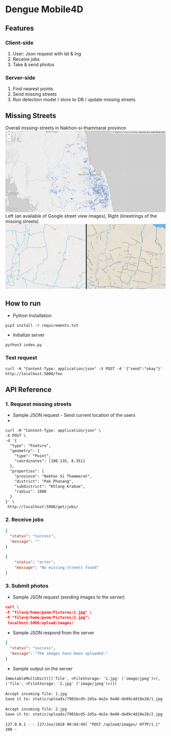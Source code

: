 # Dengue Mobile4D

## Features
### Client-side
1. User: Json request with lat & lng
2. Receive jobs
3. Take & send photos
### Server-side
1. Find nearest points
2. Send missing streets
3. Run detection model / store to DB / update missing streets

## Missing Streets
Overall missing-streets in Nakhon-si-thammarat province
![Missing-streets](doc/missing-streets.png  "Missing Streets")
Left (an available of Google street view images), Right (linestrings of the missing streets)
![Missing-streets](doc/gsv-missing-streets.png  "Missing Streets")

## How to run

* Python Installation
```
pip3 install -r requirements.txt
```

* Initialize server
```
python3 index.py
```
### Test request
```
curl -H "Content-Type: application/json" -X POST -d '{"send":"okay"}' http://localhost:5000/foo 
```

## API Reference

### 1. Request missing streets
* Sample JSON request - Send current location of the users
* 
```
curl -H "Content-Type: application/json" \
-X POST \
-d '{
  "type": "Feature",
  "geometry": {
    "type": "Point",
    "coordinates": [100.135, 8.351]
  },
  "properties": {
	"province": "Nakhon Si Thammarat",
	"district": "Pak Phanang",
	"subdistrict": "Khlong Krabue",
	"radius": 1000
  }
}' \
 http://localhost:5000/get/jobs/
```

### 2. Receive jobs


```json
{
  "status": "success",
  "message": ""
}
```

```json
{
	"status": "error",
	"message": "No missing streets found"
}
```
### 3. Submit photos
* Sample JSON request (sending images to the server)
```json
curl \
-F "file=@/home/poom/Pictures/1.jpg" \
-F "file=@/home/poom/Pictures/2.jpg"\
 localhost:5000/upload/images/

```

* Sample JSON respond from the server
```json
{
  "status": "success",
  "message": "The images have been uploaded."
}

```


* Sample output on the server
```
ImmutableMultiDict([('file', <FileStorage: '1.jpg' ('image/jpeg')>), ('file', <FileStorage: '2.jpg' ('image/jpeg')>)])

Accept incoming file: 1.jpg
Save it to: static/uploads/7901bcd5-2d5a-4e2e-9e48-de89c4d18e28/1.jpg

Accept incoming file: 2.jpg
Save it to: static/uploads/7901bcd5-2d5a-4e2e-9e48-de89c4d18e28/2.jpg

127.0.0.1 - - [27/Jun/2018 00:04:49] "POST /upload/images/ HTTP/1.1" 200 -

```


